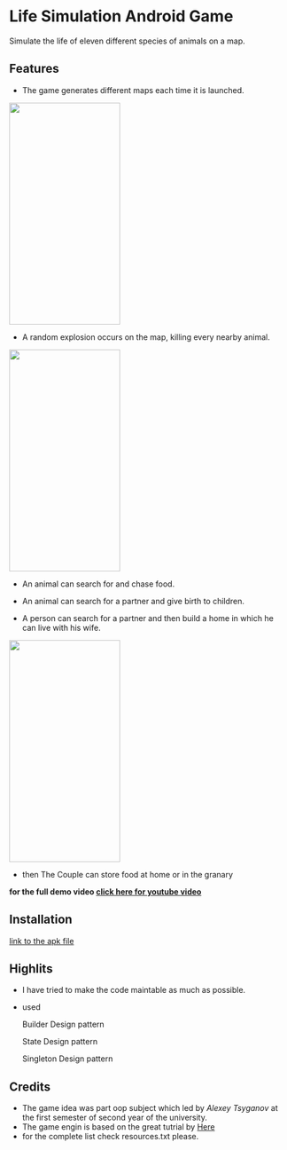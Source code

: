 # Life Simulation Android Game

Simulate the life of eleven different species of animals on a map.

## Features

* The game generates different maps each time it is launched.
<img src="https://github.com/AmrAbuelhamd/LifeSimulationAndroidGame/blob/master/DemoGifs/map.gif?raw=true" width="200" height="400"/>

* A random explosion occurs on the map, killing every nearby animal.
<img src="https://github.com/AmrAbuelhamd/LifeSimulationAndroidGame/blob/master/DemoGifs/explosion.gif?raw=true" width="200" height="400"/>

* An animal can search for and chase food.

* An animal can search for a partner and give birth to children.

* A person can search for a partner and then build a home in which he can live with his wife.
<img src="https://github.com/AmrAbuelhamd/LifeSimulationAndroidGame/blob/master/DemoGifs/perosnPartnerHouse.gif?raw=true" width="200" height="400"/>

* then The Couple can store food at home or in the granary

**for the full demo video [click here for youtube video](https://youtu.be/KIB0vrDfSJ0)**


## Installation
[link to the apk file](https://github.com/AmrAbuelhamd/LifeSimulationAndroidGame/blob/master/app/release/app-release.apk)


## Highlits
* I have tried to make the code maintable as much as possible.
* used 

    Builder Design pattern
    
    State Design pattern
    
    Singleton Design pattern


## Credits
* The game idea was part oop subject which led by _Alexey Tsyganov_ at the first semester of second year of the university.
* The game engin is based on the great tutrial by [Here](https://o7planning.org/10521/android-2d-game-tutorial-for-beginners#a1815713)
* for the complete list check resources.txt please.
